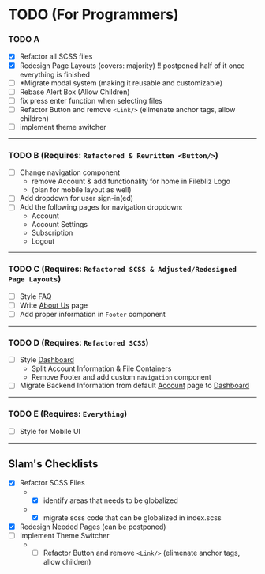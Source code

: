 # TODO (For Programmers)

### TODO A
- [X] Refactor all SCSS files
- [X] Redesign Page Layouts (covers: majority) !! postponed half of it once everything is finished
- [ ] *Migrate modal system (making it reusable and customizable)
- [ ] Rebase Alert Box (Allow Children)
- [ ] fix press enter function when selecting files
- [ ] Refactor Button and remove `<Link/>` (elimenate anchor tags, allow children)
- [ ] implement theme switcher

<hr/>

### TODO B (Requires: `Refactored & Rewritten <Button/>`)
- [ ] Change navigation component
    - remove Account & add functionality for home in Filebliz Logo
    - (plan for mobile layout as well)
- [ ]  Add dropdown for user sign-in(ed)
- [ ]  Add the following pages for navigation dropdown: <br/>
    - Account <br/>
    - Account Settings <br/>
    - Subscription <br/>
    - Logout

<hr/>

### TODO C (Requires: `Refactored SCSS & Adjusted/Redesigned Page Layouts`)
- [ ] Style FAQ
- [ ] Write [About Us]() page
- [ ] Add proper information in `Footer` component

<hr/>

### TODO D (Requires: `Refactored SCSS`)
- [ ] Style [Dashboard]()
    - Split Account Information & File Containers
    - Remove Footer and add custom `navigation` component
- [ ] Migrate Backend Information from default [Account]() page to [Dashboard]()

<hr/>

### TODO E (Requires: `Everything`)
- [ ] Style for Mobile UI

<hr/>

## Slam's Checklists
- [X] Refactor SCSS Files
    - - [X] identify areas that needs to be globalized
    - - [X] migrate scss code that can be globalized in index.scss
- [X] Redesign Needed Pages (can be postponed)
- [ ] Implement Theme Switcher
    - - [ ] Refactor Button and remove `<Link/>` (elimenate anchor tags, allow children)